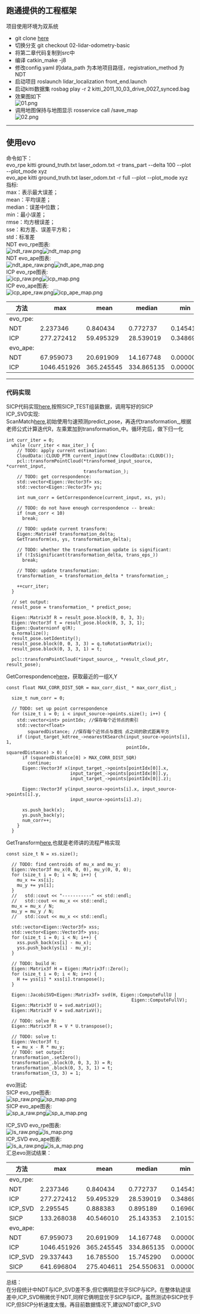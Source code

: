 ## 跑通提供的工程框架
项目使用环境为双系统
*  git clone [here](https://github.com/AlexGeControl/Sensor-Fusion-for-Localization-Courseware)
*  切换分支
   git checkout 02-lidar-odometry-basic
*  将第二章代码复制到src中
*  编译 catkin_make -j8
*  修改config.yaml 的data_path 为本地项目路径，registration_method 为NDT
*  启动项目
   roslaunch lidar_localization front_end.launch
*  启动kitti数据集
   rosbag play -r 2 kitti_2011_10_03_drive_0027_synced.bag
*  效果图如下   
![01.png](images/01.png)
*  调用地图保持与地图显示 rosservice call /save_map   
![02.png](images/02.png)
---
## 使用evo
命令如下：<br>
evo_rpe kitti ground_truth.txt laser_odom.txt -r trans_part --delta 100 --plot --plot_mode xyz<br>
evo_ape kitti ground_truth.txt laser_odom.txt -r full --plot --plot_mode xyz<br>
指标:   
max：表示最大误差；   
mean：平均误差；   
median：误差中位数；   
min：最小误差；   
rmse：均方根误差；   
sse：和方差、误差平方和；   
std：标准差   
NDT evo_rpe图表:<br>
![ndt_raw.png](images/ndt_raw.png)![ndt_map.png](images/ndt_map.png)<br>
NDT evo_ape图表:<br>
![ndt_ape_raw.png](images/ndt_ape_raw.png)![ndt_ape_map.png](images/ndt_ape_map.png)<br>
ICP evo_rpe图表:<br>
![icp_raw.png](images/icp_raw.png)![icp_map.png](images/icp_map.png)<br>
ICP evo_ape图表:<br>
![icp_ape_raw.png](images/icp_ape_raw.png)![icp_ape_map.png](images/icp_ape_map.png)<br>

 
| 方法     | max         | mean       | median     | min      | rmse       | sse               | std        |
| -------- | ----------- | ---------- | ---------- | -------- | ---------- | ----------------- | ---------- |
| evo_rpe: |
| NDT      | 2.237346    | 0.840434   | 0.772737   | 0.145416 | 0.949441   | 40.564705         | 0.441712   |
| ICP      | 277.272412  | 59.495329  | 28.539019  | 0.348698 | 92.620375  | 386034.025493     | 70.984785  |
| evo_ape: |
| NDT      | 67.959073   | 20.691909  | 14.167748  | 0.000002 | 27.246126  | 3371760.051167    | 17.725583  |
| ICP      | 1046.451926 | 365.245545 | 334.865135 | 0.000001 | 478.340314 | 1039481358.630141 | 308.877238 |
---
### 代码实现
SICP代码实现[here](lidar_localization/src/models/registration/sicp/sicp_registration.cpp#L60),按照SICP_TEST组装数据，调用写好的SICP<br>
ICP_SVD实现:<br>
ScanMatch[here](lidar_localization/src/models/registration/icp_svd_registration.cpp#L85),初始使用匀速预测predict_pose，再迭代transformation_,根据老师公式计算迭代R，左乘累加到transformation_中。循环完后，做下归一化<br>
```
int curr_iter = 0;
  while (curr_iter < max_iter_) {
    // TODO: apply current estimation:
    CloudData::CLOUD_PTR current_input(new CloudData::CLOUD());
    pcl::transformPointCloud(*transformed_input_source, *current_input,
                             transformation_);
    // TODO: get correspondence:
    std::vector<Eigen::Vector3f> xs;
    std::vector<Eigen::Vector3f> ys;

    int num_corr = GetCorrespondence(current_input, xs, ys);

    // TODO: do not have enough correspondence -- break:
    if (num_corr < 10)
      break;

    // TODO: update current transform:
    Eigen::Matrix4f transformation_delta;
    GetTransform(xs, ys, transformation_delta);

    // TODO: whether the transformation update is significant:
    if (!IsSignificant(transformation_delta, trans_eps_))
      break;

    // TODO: update transformation:
    transformation_ = transformation_delta * transformation_;

    ++curr_iter;
  }

  // set output:
  result_pose = transformation_ * predict_pose;

  Eigen::Matrix3f R = result_pose.block(0, 0, 3, 3);
  Eigen::Vector3f t = result_pose.block(0, 3, 3, 1);
  Eigen::Quaternionf q(R);
  q.normalize();
  result_pose.setIdentity();
  result_pose.block(0, 0, 3, 3) = q.toRotationMatrix();
  result_pose.block(0, 3, 3, 1) = t;

  pcl::transformPointCloud(*input_source_, *result_cloud_ptr, result_pose);
```
GetCorrespondence[here](lidar_localization/src/models/registration/icp_svd_registration.cpp#L134)，获取最近的一组X,Y<br>
```
const float MAX_CORR_DIST_SQR = max_corr_dist_ * max_corr_dist_;

  size_t num_corr = 0;

  // TODO: set up point correspondence
  for (size_t i = 0; i < input_source->points.size(); i++) {
    std::vector<int> pointIdx; //保存每个近邻点的索引
    std::vector<float>
        squaredDistance; //保存每个近邻点与查找 点之间的欧式距离平⽅
    if (input_target_kdtree_->nearestKSearch(input_source->points[i], 1,
                                             pointIdx, squaredDistance) > 0) {
      if (squaredDistance[0] > MAX_CORR_DIST_SQR)
        continue;
      Eigen::Vector3f x(input_target_->points[pointIdx[0]].x,
                        input_target_->points[pointIdx[0]].y,
                        input_target_->points[pointIdx[0]].z);

      Eigen::Vector3f y(input_source->points[i].x, input_source->points[i].y,
                        input_source->points[i].z);

      xs.push_back(x);
      ys.push_back(y);
      num_corr++;
    }
  }
```
GetTransform[here](lidar_localization/src/models/registration/icp_svd_registration.cpp#L166),也就是老师讲的流程严格实现<br>
```
const size_t N = xs.size();

  // TODO: find centroids of mu_x and mu_y:
  Eigen::Vector3f mu_x(0, 0, 0), mu_y(0, 0, 0);
  for (size_t i = 0; i < N; i++) {
    mu_x += xs[i];
    mu_y += ys[i];
  }
  //   std::cout << "-----------" << std::endl;
  //   std::cout << mu_x << std::endl;
  mu_x = mu_x / N;
  mu_y = mu_y / N;
  //   std::cout << mu_x << std::endl;

  std::vector<Eigen::Vector3f> xss;
  std::vector<Eigen::Vector3f> yss;
  for (size_t i = 0; i < N; i++) {
    xss.push_back(xs[i] - mu_x);
    yss.push_back(ys[i] - mu_y);
  }

  // TODO: build H:
  Eigen::Matrix3f H = Eigen::Matrix3f::Zero();
  for (size_t i = 0; i < N; i++) {
    H += yss[i] * xss[i].transpose();
  }

  Eigen::JacobiSVD<Eigen::Matrix3f> svd(H, Eigen::ComputeFullU |
                                               Eigen::ComputeFullV);
  Eigen::Matrix3f U = svd.matrixU();
  Eigen::Matrix3f V = svd.matrixV();

  // TODO: solve R:
  Eigen::Matrix3f R = V * U.transpose();

  // TODO: solve t:
  Eigen::Vector3f t;
  t = mu_x - R * mu_y;
  // TODO: set output:
  transformation_.setZero();
  transformation_.block(0, 0, 3, 3) = R;
  transformation_.block(0, 3, 3, 1) = t;
  transformation_(3, 3) = 1;
```

evo测试:   
SICP evo_rpe图表:<br>
![sp_raw.png](images/sp_raw.png)![sp_map.png](images/sp_map.png)<br>
SICP evo_ape图表:<br>
![sp_a_raw.png](images/sp_a_raw.png)![sp_a_map.png](images/sp_a_map.png)<br>

ICP_SVD evo_rpe图表:<br>
![is_raw.png](images/is_raw.png)![is_map.png](images/is_map.png)<br>
ICP_SVD evo_ape图表:<br>
![is_a_raw.png](images/is_a_raw.png)![is_a_map.png](images/is_a_map.png)<br>
汇总evo测试结果：   

| 方法     | max         | mean       | median     | min      | rmse       | sse               | std        |
| -------- | ----------- | ---------- | ---------- | -------- | ---------- | ----------------- | ---------- |
| evo_rpe: |
| NDT      | 2.237346    | 0.840434   | 0.772737   | 0.145416 | 0.949441   | 40.564705         | 0.441712   |
| ICP      | 277.272412  | 59.495329  | 28.539019  | 0.348698 | 92.620375  | 386034.025493     | 70.984785  |
| ICP_SVD  | 2.295545    | 0.888383   | 0.895189   | 0.169607 | 0.963945   | 41.813549         | 0.374119   |
| SICP     | 133.268038  | 40.546010  | 25.143353  | 2.101532 | 52.001375  | 121686.433481     | 32.560160  |
| evo_ape: |
| NDT      | 67.959073   | 20.691909  | 14.167748  | 0.000002 | 27.246126  | 3371760.051167    | 17.725583  |
| ICP      | 1046.451926 | 365.245545 | 334.865135 | 0.000001 | 478.340314 | 1039481358.630141 | 308.877238 |
| ICP_SVD  | 29.337443   | 16.785500  | 15.745290  | 0.000001 | 18.330628  | 1526502.088425    | 7.366065   |
| SICP     | 641.696804  | 275.404611 | 254.550631 | 0.000001 | 324.705382 | 478984776.546303  | 172.005480 |

总结：   
在分段统计中NDT与ICP_SVD差不多,但它俩明显优于SICP与ICP。在整体轨迹误差中,ICP_SVD稍微优于NDT,同样它俩明显优于SICP与ICP。虽然测试中SICP优于ICP,但SICP分析速度太慢。再目前数据情况下,建议NDT或ICP_SVD
